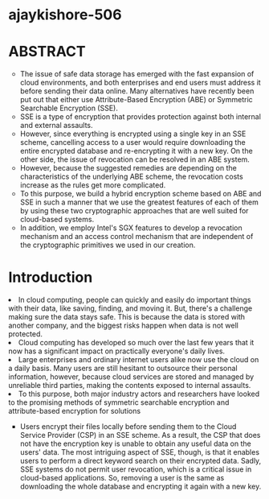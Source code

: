 # ajaykishore-506

<h1> ABSTRACT</h1>

<ul style="list-style-type:circle">
  <li>The issue of safe data storage has emerged with the fast expansion of cloud environments, and both enterprises and end users must address it before sending their data online. Many alternatives have recently been put out that either use Attribute-Based Encryption (ABE) or Symmetric Searchable Encryption (SSE). </li>
  <li>SSE is a type of encryption that provides protection against both internal and external assaults. </li>
  <li> However, since everything is encrypted using a single key in an SSE scheme, cancelling access to a user would require downloading the entire encrypted database and re-encrypting it with a new key. On the other side, the issue of revocation can be resolved in an ABE system.</li>
  <li> However, because the suggested remedies are depending on the characteristics of the underlying ABE scheme, the revocation costs increase as the rules get more complicated.</li>
  <li> To this purpose, we build a hybrid encryption scheme based on ABE and SSE in such a manner that we use the greatest features of each of them by using these two cryptographic approaches that are well suited for cloud-based systems.</li>
  <li> In addition, we employ Intel's SGX features to develop a revocation mechanism and an access control mechanism that are independent of the cryptographic primitives we used in our creation.</li>
</ul>


<h1> Introduction </h1>
<li>In cloud computing, people can quickly and easily do important things with their data, like saving, finding, and moving it. But, there's a challenge making sure the data stays safe. This is because the data is stored with another company, and the biggest risks happen when data is not well protected.</li>
<li> Cloud computing has developed so much over the last few years that it now has a significant impact on practically everyone's daily lives.</li>
<li> Large enterprises and ordinary internet users alike now use the cloud on a daily basis. Many users are still hesitant to outsource their personal information, however, because cloud services are stored and managed by unreliable third parties, making the contents exposed to internal assaults.</li>
<li>To this purpose, both major industry actors and researchers have looked to the promising methods of symmetric searchable encryption and attribute-based encryption for solutions</li>

<ul style="list-style-type: square">
<li> Users encrypt their files locally before sending them to the Cloud Service Provider (CSP) in an SSE scheme. As a result, the CSP that does not have the encryption key is unable to obtain any useful data on the users' data. The most intriguing aspect of SSE, though, is that it enables users to perform a direct keyword search on their encrypted data. Sadly, SSE systems do not permit user revocation, which is a critical issue in cloud-based applications. So, removing a user is the same as downloading the whole database and encrypting it again with a new key.</li>
